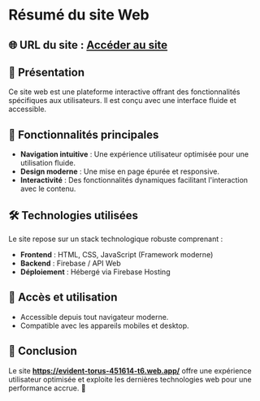 # Résumé du site Web

## 🌐 URL du site : [Accéder au site](https://evident-torus-451614-t6.web.app/)

## 📌 Présentation
Ce site web est une plateforme interactive offrant des fonctionnalités spécifiques aux utilisateurs. Il est conçu avec une interface fluide et accessible.

## 🎯 Fonctionnalités principales
- **Navigation intuitive** : Une expérience utilisateur optimisée pour une utilisation fluide.
- **Design moderne** : Une mise en page épurée et responsive.
- **Interactivité** : Des fonctionnalités dynamiques facilitant l'interaction avec le contenu.

## 🛠 Technologies utilisées
Le site repose sur un stack technologique robuste comprenant :
- **Frontend** : HTML, CSS, JavaScript (Framework moderne)
- **Backend** : Firebase / API Web
- **Déploiement** : Hébergé via Firebase Hosting

## 🔗 Accès et utilisation
- Accessible depuis tout navigateur moderne.
- Compatible avec les appareils mobiles et desktop.

## 📌 Conclusion
Le site **https://evident-torus-451614-t6.web.app/** offre une expérience utilisateur optimisée et exploite les dernières technologies web pour une performance accrue. 🚀
